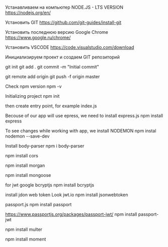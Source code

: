 Устанавливаем на компьютер NODE.JS - LTS VERSION
https://nodejs.org/en/

Установить GIT
https://github.com/git-guides/install-git

Установить последнюю версию Google Chrome
https://www.google.ru/chrome/

Установить VSCODE
https://code.visualstudio.com/download

Инициализируем проект и создаем GIT репозиторий

git init
git add .
git commit -m "Initial commit"

<!-- project url для GIT, в нашем случае # node_express_angular_fs -->

git remote add origin <project url>
git push -f origin master

<!-- Создаем .gitignore, чтобы не отправлять в репощиторий не нужные файлы. -->

Check npm version
npm -v

Initializing project
npm init

then create entry point, for example index.js

Becouse of our app will use epress, we need to install express.js
npm install express

To see changes while working with app, we install NODEMON
npm instal nodemon --save-dev

Install body-parser
npm i body-parser

npm install cors

npm install morgan

npm install mongoose

for jwt
google bcryptjs
npm install bcryptjs

install jdon web token
Look jwt.io
npm install jsonwebtoken

passport.js
npm install passport

https://www.passportjs.org/packages/passport-jwt/
npm install passport-jwt

npm install multer

npm install moment
